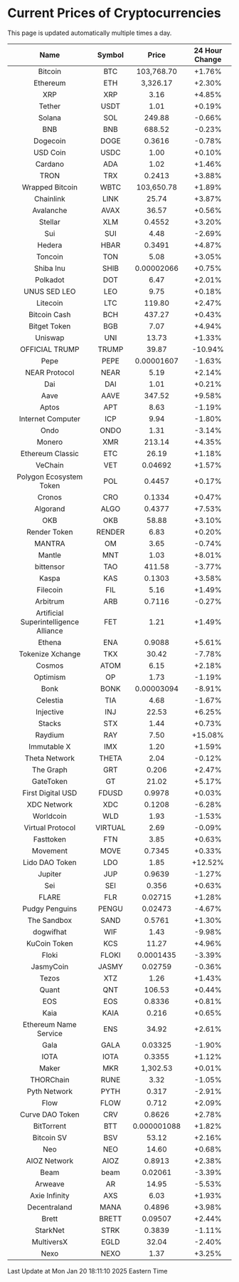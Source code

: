 # Current Prices of Cryptocurrencies
This page is updated automatically multiple times a day.

| Name | Symbol | Price | 24 Hour Change |
| :---: |:---:| :---: | :---: |
| Bitcoin | BTC | 103,768.70 | +1.76% |
| Ethereum | ETH | 3,326.17 | +2.30% |
| XRP | XRP | 3.16 | +4.85% |
| Tether | USDT | 1.01 | +0.19% |
| Solana | SOL | 249.88 | -0.66% |
| BNB | BNB | 688.52 | -0.23% |
| Dogecoin | DOGE | 0.3616 | -0.78% |
| USD Coin | USDC | 1.00 | +0.10% |
| Cardano | ADA | 1.02 | +1.46% |
| TRON | TRX | 0.2413 | +3.88% |
| Wrapped Bitcoin | WBTC | 103,650.78 | +1.89% |
| Chainlink | LINK | 25.74 | +3.87% |
| Avalanche | AVAX | 36.57 | +0.56% |
| Stellar | XLM | 0.4552 | +3.20% |
| Sui | SUI | 4.48 | -2.69% |
| Hedera | HBAR | 0.3491 | +4.87% |
| Toncoin | TON | 5.08 | +3.05% |
| Shiba Inu | SHIB | 0.00002066 | +0.75% |
| Polkadot | DOT | 6.47 | +2.01% |
| UNUS SED LEO | LEO | 9.75 | +0.18% |
| Litecoin | LTC | 119.80 | +2.47% |
| Bitcoin Cash | BCH | 437.27 | +0.43% |
| Bitget Token | BGB | 7.07 | +4.94% |
| Uniswap | UNI | 13.73 | +1.33% |
| OFFICIAL TRUMP | TRUMP | 39.87 | -10.94% |
| Pepe | PEPE | 0.00001607 | -1.63% |
| NEAR Protocol | NEAR | 5.19 | +2.14% |
| Dai | DAI | 1.01 | +0.21% |
| Aave | AAVE | 347.52 | +9.58% |
| Aptos | APT | 8.63 | -1.19% |
| Internet Computer | ICP | 9.94 | -1.80% |
| Ondo | ONDO | 1.31 | -3.14% |
| Monero | XMR | 213.14 | +4.35% |
| Ethereum Classic | ETC | 26.19 | +1.18% |
| VeChain | VET | 0.04692 | +1.57% |
| Polygon Ecosystem Token | POL | 0.4457 | +0.17% |
| Cronos | CRO | 0.1334 | +0.47% |
| Algorand | ALGO | 0.4377 | +7.53% |
| OKB | OKB | 58.88 | +3.10% |
| Render Token | RENDER | 6.83 | +0.20% |
| MANTRA | OM | 3.65 | -0.74% |
| Mantle | MNT | 1.03 | +8.01% |
| bittensor | TAO | 411.58 | -3.77% |
| Kaspa | KAS | 0.1303 | +3.58% |
| Filecoin | FIL | 5.16 | +1.49% |
| Arbitrum | ARB | 0.7116 | -0.27% |
| Artificial Superintelligence Alliance | FET | 1.21 | +1.49% |
| Ethena | ENA | 0.9088 | +5.61% |
| Tokenize Xchange | TKX | 30.42 | -7.78% |
| Cosmos | ATOM | 6.15 | +2.18% |
| Optimism | OP | 1.73 | -1.19% |
| Bonk | BONK | 0.00003094 | -8.91% |
| Celestia | TIA | 4.68 | -1.67% |
| Injective | INJ | 22.53 | +6.25% |
| Stacks | STX | 1.44 | +0.73% |
| Raydium | RAY | 7.50 | +15.08% |
| Immutable X | IMX | 1.20 | +1.59% |
| Theta Network | THETA | 2.04 | -0.12% |
| The Graph | GRT | 0.206 | +2.47% |
| GateToken | GT | 21.02 | +5.17% |
| First Digital USD | FDUSD | 0.9978 | +0.03% |
| XDC Network | XDC | 0.1208 | -6.28% |
| Worldcoin | WLD | 1.93 | -1.53% |
| Virtual Protocol | VIRTUAL | 2.69 | -0.09% |
| Fasttoken | FTN | 3.85 | +0.63% |
| Movement | MOVE | 0.7345 | +0.33% |
| Lido DAO Token | LDO | 1.85 | +12.52% |
| Jupiter | JUP | 0.9639 | -1.27% |
| Sei | SEI | 0.356 | +0.63% |
| FLARE | FLR | 0.02715 | +1.28% |
| Pudgy Penguins | PENGU | 0.02473 | -4.67% |
| The Sandbox | SAND | 0.5761 | +1.30% |
| dogwifhat | WIF | 1.43 | -9.98% |
| KuCoin Token | KCS | 11.27 | +4.96% |
| Floki | FLOKI | 0.0001435 | -3.39% |
| JasmyCoin | JASMY | 0.02759 | -0.36% |
| Tezos | XTZ | 1.26 | +1.43% |
| Quant | QNT | 106.53 | +0.44% |
| EOS | EOS | 0.8336 | +0.81% |
| Kaia | KAIA | 0.216 | +0.65% |
| Ethereum Name Service | ENS | 34.92 | +2.61% |
| Gala | GALA | 0.03325 | -1.90% |
| IOTA | IOTA | 0.3355 | +1.12% |
| Maker | MKR | 1,302.53 | +0.01% |
| THORChain | RUNE | 3.32 | -1.05% |
| Pyth Network | PYTH | 0.317 | -2.91% |
| Flow | FLOW | 0.712 | +2.09% |
| Curve DAO Token | CRV | 0.8626 | +2.78% |
| BitTorrent | BTT | 0.000001088 | +1.82% |
| Bitcoin SV | BSV | 53.12 | +2.16% |
| Neo | NEO | 14.60 | +0.68% |
| AIOZ Network | AIOZ | 0.8913 | +2.38% |
| Beam | beam | 0.02061 | -3.39% |
| Arweave | AR | 14.95 | -5.53% |
| Axie Infinity | AXS | 6.03 | +1.93% |
| Decentraland | MANA | 0.4896 | +3.98% |
| Brett | BRETT | 0.09507 | +2.44% |
| StarkNet | STRK | 0.3839 | -1.11% |
| MultiversX | EGLD | 32.04 | -2.40% |
| Nexo | NEXO | 1.37 | +3.25% |

Last Update at Mon Jan 20 18:11:10 2025 Eastern Time